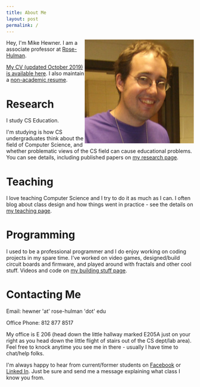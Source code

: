 ```yaml
---
title: About Me
layout: post
permalink: /
---
```


<img align="right" src="files/Me-Purple.png"/>

Hey, I'm Mike Hewner. I am a associate professor at
[Rose-Hulman](http://www.rose-hulman.edu/).

[My CV (updated October 2019) is available here](cv/cv2.pdf).  I also maintain a [non-academic resume](cv/cv2-nonacademic.pdf). 

# Research

I study CS Education.

I'm studying is how CS undergraduates think about the field of Computer Science, and whether problematic views of the CS field can cause educational problems.  You can see details, including published papers on [my research page](research).

# Teaching

I love teaching Computer Science and I try to do it as much as I can.  I often blog about class design and how things went in practice - see the details on [my teaching page](teaching).

# Programming

I used to be a professional programmer and I do enjoy working on coding projects in my spare time.  I've worked on video games, designed/build circuit boards and firmware, and played around with fractals and other cool stuff.  Videos and code on [my building stuff page](programming).

# Contacting Me

Email: hewner 'at' rose-hulman 'dot' edu

Office Phone: 812 877 8517

My office is E 206 (head down the little hallway marked E205A just on
your right as you head down the little flight of stairs out of the CS
dept/lab area).  Feel free to knock anytime you see me in there -
usually I have time to chat/help folks.

I'm always happy to hear from current/former students on
[Facebook](https://www.facebook.com/mikehewner) or [Linked
In](http://www.linkedin.com/pub/michael-hewner/1/a64/4/).  Just be
sure and send me a message explaining what class I know you from.

